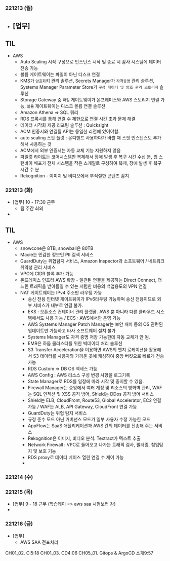 ### 221213 (월)
- [업무]
	- 

## TIL
- AWS
	- Auto Scaling 시작 구성으로 인스턴스 시작 및 종료 시 감사 시스템에 데이터 전송 가능
	- 볼륨 게이트웨이는 파일이 아닌 디스크 연결
	- KMS가 `암호화`키 관리 솔루션, Secrets Manager가 `자격증명` 관리 솔루션, Systems Manager Parameter Store가 `구성 데이터 및 암호 관리 스토리지` 솔루션
	- Storage Gateway 중 `파일` 게이트웨이가 온프레미스와 AWS 스토리지 연결 가능, `볼륨` 게이트웨이는 디스크 볼륨 연결 솔루션
	- Amazon Athena => SQL 쿼리
	- RDS 프록시를 통해 연결 수 제한으로 연결 시간 초과 문제 해결
	- 데이터 시각화 제공 리포팅 솔루션 : Quicksight
	- ACM 인증서와 연결될 API는 동일한 리전에 있어야함.
	- auto scaling 스팟 플릿 : 온디맨드 사용하다가 바쁠 때 스팟 인스턴스도 추가해서 사용하는 것
	- ACM에서 외부 인증서는 자동 교체 기능 지원하지 않음
	- 파일럿 라이트는 코어시스템만 복제해서 장애 발생 후 복구 시간 수십 분, 웜 스탠바이 배포가 전체 시스템을 작은 스케일로 구성하여 복제, 장애 발생 후 복구시간 수 분
	- Rekognition - 이미지 및 비디오에서 부적절한 콘텐츠 감지

### 221213 (화)

- [업무] 10 - 17:30 근무
	- 팀 주간 회의
- 

## TIL
- AWS
	- snowcone은 8TB, snowball은 80TB
	- Macie는 민감한 정보인 PII 검색 서비스
	- GuardDuty는 위협탐지 서비스, Amazon Inspector과 소프트웨어 / 네트워크 취약성 관리 서비스
	- VPC에 CIDR 블록 추가 가능
	- 온프레미스 인프라 AWS 확장 - 일관된 연결을 제공하는 Direct Connect, 더 느린 트래픽을 받아들일 수 있는 저렴한 비용의 백업용도의 VPN 연결
	- NAT 게이트웨이는 IPv4 주소만 라우팅 가능  
		- 송신 전용 인터넷 게이트웨이가 IPv6라우팅 가능하며 송신 전용이므로 외부 서비스가 내부로 연결 불가.
		- EKS : 오픈소스 컨테이너 관리 플랫폼. AWS 뿐 아니라 다른 클라우드 시스템에서도 사용 가능 / ECS : AWS에서만 운영 가능
		- AWS Systems Manager Patch Manager는 보안 패치 등의 OS 관련된 업데이트만 가능하고 타사 소프트웨어 설치 불가
		- Systems Manager도 자격 증명 저장 가능한데 자동 교체가 안 됨.
		- EMR은 하둡 클러스터를 위한 빅데이터 처리 솔루션
		- S3 Transfer Acceleration을 이용하면 AWS의 엣지 로케이션을 활용해서 S3 데이터를 사용자와 가까운 곳에 캐싱하여 중앙 버킷으로 빠르게 전송 가능
		- RDS Custom => DB OS 액세스 가능
		- AWS Config : AWS 리소스 구성 변경 사항을 로그기록
		- State Manager로 RDS를 일정에 따라 시작 및 중지할 수 있음.
		- Firewall Manager는 중앙에서 여러 계정 및 리소스의 방화벽 관리, WAF는 SQL 인젝션 및 XSS 공격 방어, Shield는 DDos 공격 방어 서비스
		- Shield는 ELB, CloudFront, Route53, Global Accelerator, EC2 연결 가능 / WAF는 ALB, API Gateway, CloudFront 연결 가능
		- GuardDuty는 위협 탐지 서비스
		- 규정 준수 모드 아닌 거버넌스 모드가 일부 사용자 수정 가능한 모드
		- AppFlow는 SaaS 애플리케이션과 AWS 간의 데이터를 전송해 주는 서비스
		- Rekognition은 이미지, 비디오 분석. Textract가 텍스트 추출
		- Network Firewall : VPC로 들어오고 나가는 트래픽 검사, 필터링, 침입탐지 및 보호 기능
		- RDS proxy로 데이터 베이스 열린 연결 수 제어 가능
		- 
### 221214 (수)


### 221215 (목)
- [업무] 9 - 18 근무 (학습데이 => aws saa 시험보러 감)
- 
### 221216 (금)
- [업무]
	- AWS SAA 전표처리

CH01_02. CI5:18
CH01_03. CD4:06
CH05_01. Gitops & ArgoCD 소개9:57
<!--stackedit_data:
eyJoaXN0b3J5IjpbLTEyNzU5OTIwOTNdfQ==
-->